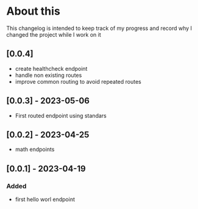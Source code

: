 # About this
This changelog is intended to keep track of my progress and record why I changed the project while I work on it

## [0.0.4]
- create healthcheck endpoint
- handle non existing routes
- improve common routing to avoid repeated routes
## [0.0.3] - 2023-05-06
- First routed endpoint using standars
## [0.0.2] - 2023-04-25
- math endpoints
## [0.0.1] - 2023-04-19
### Added
- first hello worl endpoint